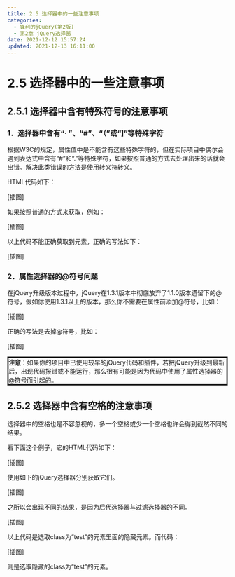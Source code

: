 ```yaml
---
title: 2.5 选择器中的一些注意事项
categories: 
  - 锋利的jQuery(第2版)
  - 第2章 jQuery选择器
date: 2021-12-12 15:57:24
updated: 2021-12-13 16:11:00
---
```

# 2.5 选择器中的一些注意事项
## 2.5.1 选择器中含有特殊符号的注意事项
### 1．选择器中含有“· ”、“#”、“（”或“]”等特殊字符
根据W3C的规定，属性值中是不能含有这些特殊字符的，但在实际项目中偶尔会遇到表达式中含有“#”和“.”等特殊字符，如果按照普通的方式去处理出来的话就会出错。解决此类错误的方法是使用转义符转义。

HTML代码如下：

[插图]

如果按照普通的方式来获取，例如：

[插图]

以上代码不能正确获取到元素，正确的写法如下：

[插图]

### 2．属性选择器的@符号问题
在jQuery升级版本过程中，jQuery在1.3.1版本中彻底放弃了1.1.0版本遗留下的@符号，假如你使用1.3.1以上的版本，那么你不需要在属性前添加@符号，比如：

[插图]

正确的写法是去掉@符号，比如：

[插图]

<div style="border-style:solid;"><strong>注意</strong>：如果你的项目中已使用较早的jQuery代码和插件，若把jQuery升级到最新后，出现代码报错或不能运行，那么很有可能是因为代码中使用了属性选择器的@符号而引起的。</div>

## 2.5.2 选择器中含有空格的注意事项
选择器中的空格也是不容忽视的，多一个空格或少一个空格也许会得到截然不同的结果。

看下面这个例子，它的HTML代码如下：

[插图]

使用如下的jQuery选择器分别获取它们。

[插图]

之所以会出现不同的结果，是因为后代选择器与过滤选择器的不同。

[插图]

以上代码是选取class为“test”的元素里面的隐藏元素。而代码：

[插图]

则是选取隐藏的class为“test”的元素。

